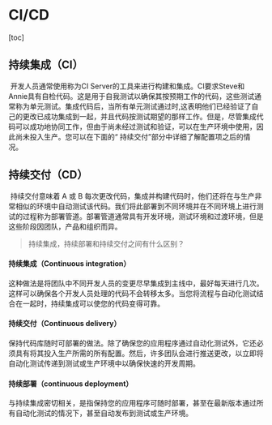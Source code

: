 # CI/CD

[toc]

## 持续集成（CI）

​		开发人员通常使用称为CI Server的工具来进行构建和集成。CI要求Steve和Annie具有自检代码。这是用于自我测试以确保其按预期工作的代码，这些测试通常称为单元测试。集成代码后，当所有单元测试通过时,这表明他们已经验证了自己的更改已成功集成到一起，并且代码按测试期望的那样工作。但是，尽管集成代码可以成功地协同工作，但由于尚未经过测试和验证，可以在生产环境中使用，因此尚未投入生产。您可以在下面的“ 持续交付”部分中详细了解配置项之后的情况。



## 持续交付（CD）

​		持续交付意味着 A 或 B 每次更改代码，集成并构建代码时，他们还将在与生产非常相似的环境中自动测试该代码。我们将此部署到不同环境并在不同环境上进行测试的过程称为部署管道。部署管道通常具有开发环境，测试环境和过渡环境，但是这些阶段因团队，产品和组织而异。



>  持续集成，持续部署和持续交付之间有什么区别？

#### 持续集成（Continuous integration）

​		这种做法是将团队中不同开发人员的变更尽早集成到主线中，最好每天进行几次。这样可以确保各个开发人员处理的代码不会转移太多。当您将流程与自动化测试结合在一起时，持续集成可以使您的代码变得可靠。

#### 持续交付（Continuous delivery）

​		保持代码库随时可部署的做法。除了确保您的应用程序通过自动化测试外，它还必须具有将其投入生产所需的所有配置。然后，许多团队会进行推送更改，以立即将自动化测试传递到测试或生产环境中以确保快速的开发周期。

#### 持续部署（continuous deployment）

​		与持续集成密切相关，是指保持您的应用程序可随时部署，甚至在最新版本通过所有自动化测试的情况下，甚至自动发布到测试或生产环境。
